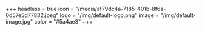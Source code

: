 +++
headless = true
icon = "/media/af79dc4a-7185-401b-8f6a-0d57e5d77832.jpeg"
logo = "/img/default-logo.png"
image = "/img/default-image.jpg"
color = "#5a4ae3"
+++
